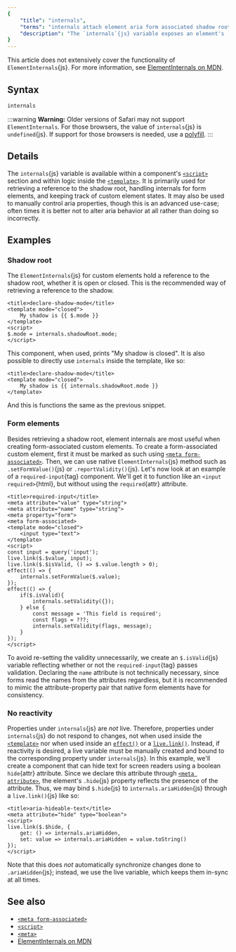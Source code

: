 ```yaml
---
{
	"title": "internals",
	"terms": "internals attach element aria form associated shadow root state",
	"description": "The `internals`{js} variable exposes an element's `ElementInternals`{js} and is available within a component's `<script>`{yz} and `<template>`{yz} sections."
}
---
```


This article does not extensively cover the functionality of `ElementInternals`{js}. For more information, see [ElementInternals on MDN](https://developer.mozilla.org/en-US/docs/Web/API/ElementInternals).

## Syntax

```js
internals
```

:::warning
**Warning:** Older versions of Safari may not support `ElementInternals`. For those browsers, the value of `internals`{js} is `undefined`{js}. If support for those browsers is needed, use a [polyfill](https://unpkg.com/element-internals-polyfill).
:::

## Details

The `internals`{js} variable is available within a component's [`<script>`](/docs/components/script/) section and within logic inside the [`<template>`](/docs/components/template/). It is primarily used for retrieving a reference to the shadow root, handling internals for form elements, and keeping track of custom element states. It may also be used to manually control aria properties, though this is an advanced use-case; often times it is better not to alter aria behavior at all rather than doing so incorrectly.

## Examples

### Shadow root

The `ElementInternals`{js} for custom elements hold a reference to the shadow root, whether it is open or closed. This is the recommended way of retrieving a reference to the shadow.

```yz
<title>declare-shadow-mode</title>
<template mode="closed">
	My shadow is {{ $.mode }}
</template>
<script>
$.mode = internals.shadowRoot.mode;
</script>
```

This component, when used, prints "My shadow is closed". It is also possible to directly use `internals` inside the template, like so:

```yz
<title>declare-shadow-mode</title>
<template mode="closed">
	My shadow is {{ internals.shadowRoot.mode }}
</template>
```

And this is functions the same as the previous snippet.

### Form elements

Besides retrieving a shadow root, element internals are most useful when creating form-associated custom elements. To create a form-associated custom element, first it must be marked as such using [`<meta form-associated>`](/docs/components/meta/form-associated/). Then, we can use native `ElementInternals`{js} method such as `.setFormValue()`{js} or `.reportValidity()`{js}. Let's now look at an example of a `required-input`{tag} component. We'll get it to function like an `<input required>`{html}, but without using the `required`{attr} attribute.

```yz
<title>required-input</title>
<meta attribute="value" type="string">
<meta attribute="name" type="string">
<meta property="form">
<meta form-associated>
<template mode="closed">
	<input type="text">
</template>
<script>
const input = query('input');
live.link($.$value, input);
live.link($.$isValid, () => $.value.length > 0);
effect(() => {
	internals.setFormValue($.value);
});
effect(() => {
	if($.isValid){
		internals.setValidity({});
	} else {
		const message = 'This field is required';
		const flags = ???;
		internals.setValidity(flags, message);
	}
});
</script>
```

To avoid re-setting the validity unnecessarily, we create an `$.isValid`{js} variable reflecting whether or not the `required-input`{tag} passes validation. Declaring the `name` attribute is not technically necessary, since forms read the names from the attributes regardless, but it is recommended to mimic the attribute-property pair that native form elements have for consistency.

### No reactivity

Properties under `internals`{js} are _not_ live. Therefore, properties under `internals`{js} do not respond to changes, not when used inside the [`<template>`](/docs/components/template/) nor when used inside an [`effect()`](/docs/effect/) or a [`live.link()`](/docs/live/link/). Instead, if reactivity is desired, a live variable must be manually created and bound to the corresponding property under `internals`{js}. In this example, we'll create a component that can hide text for screen readers using a boolean `hide`{attr} attribute. Since we declare this attribute through [`<meta attribute>`](/docs/components/meta/attribute/), the element's `.hide`{js} property reflects the presence of the attribute. Thus, we may bind `$.hide`{js} to `internals.ariaHidden`{js} through a `live.link()`{js} like so:

```yz
<title>aria-hideable-text</title>
<meta attribute="hide" type="boolean">
<script>
live.link($.$hide, {
	get: () => internals.ariaHidden,
	set: value => internals.ariaHidden = value.toString()
});
</script>
```

Note that this does _not_ automatically synchronize changes done to `.ariaHidden`{js}; instead, we use the live variable, which keeps them in-sync at all times.

## See also

- [`<meta form-associated>`](/docs/components/meta/form-associated/)
- [`<script>`](/docs/components/script/)
- [`<meta>`](/docs/components/meta/)
- [ElementInternals on MDN](https://developer.mozilla.org/en-US/docs/Web/API/ElementInternals)
